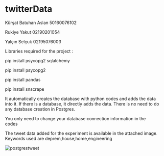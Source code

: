 # twitterData

Kürşat Batuhan Aslan 50160076102

Rukiye Yakut 02190201054

Yalçın Selçuk 02195076003

Libraries required for the project :

pip install psycopg2 sqlalchemy

pip install psycopg2

pip install pandas

pip install snscrape

It automatically creates the database with python codes and adds the data into it. If there is a database, it directly adds the data. There is no need to do any database creation in Postgres.

You only need to change your database connection information in the codes


The tweet data added for the experiment is available in the attached image. Keywords used are deprem,house,home,engineering

![postgrestweet](https://user-images.githubusercontent.com/75034756/195929296-45198a88-38ba-4e0c-b64f-d76a8252a608.PNG)
